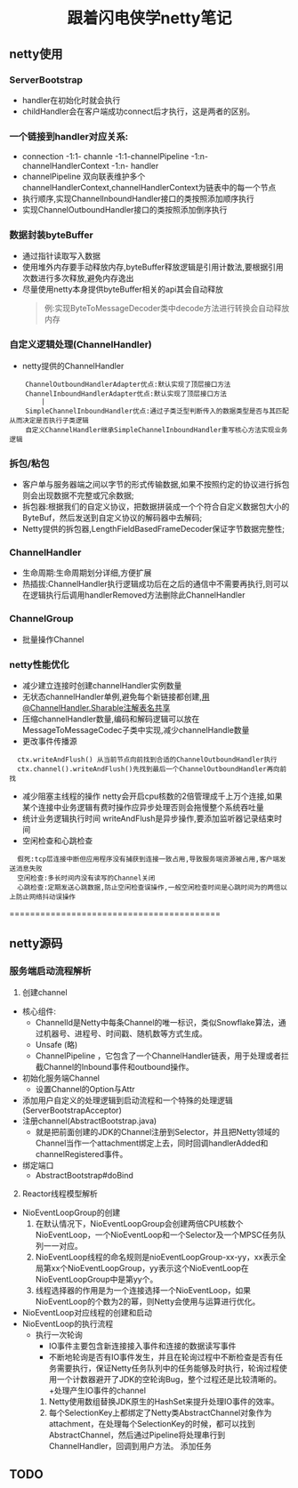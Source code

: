 <h1 align="center">跟着闪电侠学netty笔记</h1>

## netty使用
### ServerBootstrap
+ handler在初始化时就会执行
+ childHandler会在客户端成功connect后才执行，这是两者的区别。

### 一个链接到handler对应关系:
+ connection -1:1- channle -1:1-channelPipeline -1:n- channelHandlerContext -1:n- handler
+ channelPipeline 双向联表维护多个channelHandlerContext,channelHandlerContext为链表中的每一个节点
+ 执行顺序,实现ChannelInboundHandler接口的类按照添加顺序执行
+ 实现ChannelOutboundHandler接口的类按照添加倒序执行

### 数据封装byteBuffer
+ 通过指针读取写入数据
+ 使用堆外内存要手动释放内存,byteBuffer释放逻辑是引用计数法,要根据引用次数进行多次释放,避免内存逸出
+ 尽量使用netty本身提供byteBuffer相关的api其会自动释放
  >例:实现ByteToMessageDecoder类中decode方法进行转换会自动释放内存

### 自定义逻辑处理(ChannelHandler)
+ netty提供的ChannelHandler
``` 
    ChannelOutboundHandlerAdapter优点:默认实现了顶层接口方法
    ChannelInboundHandlerAdapter优点:默认实现了顶层接口方法
        |
    SimpleChannelInboundHandler优点:通过子类泛型判断传入的数据类型是否与其匹配从而决定是否执行子类逻辑
    自定义ChannelHandler继承SimpleChannelInboundHandler重写核心方法实现业务逻辑
```


### 拆包/粘包
+ 客户单与服务器端之间以字节的形式传输数据,如果不按照约定的协议进行拆包则会出现数据不完整或冗余数据;
+ 拆包器:根据我们的自定义协议，把数据拼装成一个个符合自定义数据包大小的ByteBuf，然后发送到自定义协议的解码器中去解码;
+ Netty提供的拆包器,LengthFieldBasedFrameDecoder保证字节数据完整性;

### ChannelHandler
+ 生命周期:生命周期划分详细,方便扩展
+ 热插拔:ChannelHandler执行逻辑成功后在之后的通信中不需要再执行,则可以在逻辑执行后调用handlerRemoved方法删除此ChannelHandler

### ChannelGroup
+ 批量操作Channel

### netty性能优化
+ 减少建立连接时创建channelHandler实例数量
+ 无状态channelHandler单例,避免每个新链接都创建,用@ChannelHandler.Sharable注解表名共享
+ 压缩channelHandler数量,编码和解码逻辑可以放在MessageToMessageCodec子类中实现,减少channelHandle数量
+ 更改事件传播源
```
  ctx.writeAndFlush() 从当前节点向前找到合适的ChannelOutboundHandler执行
  ctx.channel().writeAndFlush()先找到最后一个ChannelOutboundHandler再向前找
 ```
+ 减少阻塞主线程的操作
netty会开启cpu核数的2倍管理成千上万个连接,如果某个连接中业务逻辑有费时操作应异步处理否则会拖慢整个系统吞吐量
+ 统计业务逻辑执行时间
writeAndFlush是异步操作,要添加监听器记录结束时间
+ 空闲检查和心跳检查
```
  假死:tcp层连接中断但应用程序没有捕获到连接一致占用,导致服务端资源被占用,客户端发送消息失败
  空闲检查:多长时间内没有读写的Channel关闭
  心跳检查:定期发送心跳数据,防止空闲检查误操作,一般空闲检查时间是心跳时间为的两倍以上防止网络抖动误操作
```
=========================================  
## netty源码
### 服务端启动流程解析
1. 创建channel
  + 核心组件: 
    + ChannelId是Netty中每条Channel的唯一标识，类似Snowflake算法，通过机器号、进程号、时间戳、随机数等方式生成。
    + Unsafe (略)
    + ChannelPipeline ，它包含了一个ChannelHandler链表，用于处理或者拦截Channel的Inbound事件和outbound操作。
  + 初始化服务端Channel
    + 设置Channel的Option与Attr
  + 添加用户自定义的处理逻辑到启动流程和一个特殊的处理逻辑(ServerBootstrapAcceptor)
+ 注册channel(AbstractBootstrap.java)
  + 就是把前面创建的JDK的Channel注册到Selector，并且把Netty领域的Channel当作一个attachment绑定上去，同时回调handlerAdded和channelRegistered事件。
+ 绑定端口
  + AbstractBootstrap#doBind

2. Reactor线程模型解析
+ NioEventLoopGroup的创建
  1. 在默认情况下，NioEventLoopGroup会创建两倍CPU核数个NioEventLoop，一个NioEventLoop和一个Selector及一个MPSC任务队列一一对应。
  2. NioEventLoop线程的命名规则是nioEventLoopGroup-xx-yy，xx表示全局第xx个NioEventLoopGroup，yy表示这个NioEventLoop在NioEventLoopGroup中是第yy个。
  3. 线程选择器的作用是为一个连接选择一个NioEventLoop，如果NioEventLoop的个数为2的幂，则Netty会使用与运算进行优化。
+ NioEventLoop对应线程的创建和启动
+ NioEventLoop的执行流程
  + 执行一次轮询
    + IO事件主要包含新连接接入事件和连接的数据读写事件
    + 不断地轮询是否有IO事件发生，并且在轮询过程中不断检查是否有任务需要执行，保证Netty任务队列中的任务能够及时执行，轮询过程使用一个计数器避开了JDK的空轮询Bug，整个过程还是比较清晰的。
  +处理产生IO事件的channel
    1. Netty使用数组替换JDK原生的HashSet来提升处理IO事件的效率。
    2. 每个SelectionKey上都绑定了Netty类AbstractChannel对象作为attachment，在处理每个SelectionKey的时候，都可以找到AbstractChannel，然后通过Pipeline将处理串行到ChannelHandler，回调到用户方法。
    添加任务

## TODO